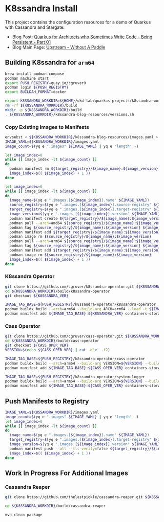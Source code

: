 # K8ssandra Install

This project contains the configuration resources for a demo of Quarkus with Cassandra and Stargate:

* Blog Post: [Quarkus for Architects who Sometimes Write Code - Being Persistent - Part 01](https://upstreamwithoutapaddle.com/blog%20post/quarkus%20series/2022/10/08/Quarkus-For-Architects-03.html)
* Blog Main Page: [Upstream - Without A Paddle](https://upstreamwithoutapaddle.com/)

## Building K8ssandra for `arm64`

```bash
brew install podman-compose
podman machine start
export PUSH_REGISTRY=quay.io/cgruver0
podman login ${PUSH_REGISTRY}
export BUILDAH_FORMAT=docker
```

```bash
export K8SSANDRA_WORKDIR=${HOME}/okd-lab/quarkus-projects/k8ssandra-work-dir
rm -rf ${K8SSANDRA_WORKDIR}/build
mkdir -p ${K8SSANDRA_WORKDIR}/build
. ${K8SSANDRA_WORKDIR}/k8ssandra-blog-resources/versions.sh
```

### Copy Existing Images to Manifests

```bash
envsubst < ${K8SSANDRA_WORKDIR}/k8ssandra-blog-resources/images.yaml > ${K8SSANDRA_WORKDIR}/images.yaml
IMAGE_YAML=${K8SSANDRA_WORKDIR}/images.yaml
image_count=$(yq e ".images" ${IMAGE_YAML} | yq e 'length' -)

let image_index=0
while [[ image_index -lt ${image_count} ]]
do
  podman manifest rm ${target_registry}/${image_name}:${image_version}
  image_index=$(( ${image_index} + 1 ))
done

let image_index=0
while [[ image_index -lt ${image_count} ]]
do
  image_name=$(yq e ".images.[${image_index}].name" ${IMAGE_YAML})
  source_registry=$(yq e ".images.[${image_index}].source-registry" ${IMAGE_YAML})
  target_registry=$(yq e ".images.[${image_index}].target-registry" ${IMAGE_YAML})
  image_version=$(yq e ".images.[${image_index}].version" ${IMAGE_YAML})
  podman manifest create ${target_registry}/${image_name}:${image_version}
  podman pull --arch=amd64 ${source_registry}/${image_name}:${image_version}
  podman tag ${source_registry}/${image_name}:${image_version} ${image_name}:amd64
  podman manifest add ${target_registry}/${image_name}:${image_version} containers-storage:localhost/${image_name}:amd64
  podman image rm ${source_registry}/${image_name}:${image_version}
  podman pull --arch=arm64 ${source_registry}/${image_name}:${image_version}
  podman tag ${source_registry}/${image_name}:${image_version} ${image_name}:arm64
  podman manifest add ${target_registry}/${image_name}:${image_version} containers-storage:localhost/${image_name}:arm64
  podman image rm ${source_registry}/${image_name}:${image_version}
  image_index=$(( ${image_index} + 1 ))
done
```

### K8ssandra Operator

```bash
git clone https://github.com/cgruver/k8ssandra-operator.git ${K8SSANDRA_WORKDIR}/build/k8ssandra-operator
cd ${K8SSANDRA_WORKDIR}/build/k8ssandra-operator
git checkout ${K8SSANDRA_VER}

IMAGE_TAG_BASE=${PUSH_REGISTRY}/k8ssandra-operator/k8ssandra-operator
podman buildx build --arch=arm64 --build-arg ARCH=arm64 --load -t ${IMAGE_TAG_BASE}:arm64 .
podman manifest add ${IMAGE_TAG_BASE}:${K8SSANDRA_VER} containers-storage:${IMAGE_TAG_BASE}:arm64
```

### Cass Operator

```bash
git clone https://github.com/cgruver/cass-operator.git ${K8SSANDRA_WORKDIR}/build/cass-operator
cd ${K8SSANDRA_WORKDIR}/build/cass-operator
git checkout ${CASS_OPER_VER}
VERSION=$(echo ${CASS_OPER_VER} | cut -d'v' -f2)

IMAGE_TAG_BASE=${PUSH_REGISTRY}/k8ssandra-operator/cass-operator
podman buildx build --arch=arm64 --build-arg VERSION=${VERSION} --build-arg ARCH=arm64 --load -t ${IMAGE_TAG_BASE}:arm64 . 
podman manifest add ${IMAGE_TAG_BASE}:${CASS_OPER_VER} containers-storage:${IMAGE_TAG_BASE}:arm64

IMAGE_TAG_BASE=${PUSH_REGISTRY}/k8ssandra-operator/system-logger
podman buildx build --arch=arm64 --build-arg VERSION=${VERSION} --build-arg TINI_BIN=tini-arm64 --load -t ${IMAGE_TAG_BASE}:arm64  -f logger.Dockerfile . 
podman manifest add ${IMAGE_TAG_BASE}:${CASS_OPER_VER} containers-storage:${IMAGE_TAG_BASE}:arm64
```

## Push Manifests to Registry

```bash
IMAGE_YAML=${K8SSANDRA_WORKDIR}/images.yaml
image_count=$(yq e ".images" ${IMAGE_YAML} | yq e 'length' -)
let image_index=0
while [[ image_index -lt ${image_count} ]]
do
  image_name=$(yq e ".images.[${image_index}].name" ${IMAGE_YAML})
  target_registry=$(yq e ".images.[${image_index}].target-registry" ${IMAGE_YAML})
  image_version=$(yq e ".images.[${image_index}].version" ${IMAGE_YAML})
  podman manifest push --all --tls-verify=false ${target_registry}/${image_name}:${image_version}  ${target_registry}/${image_name}:${image_version}
  image_index=$(( ${image_index} + 1 ))
done
```

## Work In Progress For Additional Images

### Cassandra Reaper

```bash
git clone https://github.com/thelastpickle/cassandra-reaper.git ${K8SSANDRA_WORKDIR}/build/cassandra-reaper

cd ${K8SSANDRA_WORKDIR}/build/cassandra-reaper

mvn clean package
```
